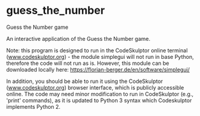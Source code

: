 # guess_the_number
Guess the Number game

An interactive application of the Guess the Number game. 

Note: this program is designed to run in the CodeSkulptor online terminal (www.codeskulptor.org) - the module simplegui will not run in base Python, therefore the code will not run as is. However, this module can be downloaded locally here: https://florian-berger.de/en/software/simplegui/

In addition, you should be able to run it using the CodeSkulptor (www.codeskulptor.org) browser interface, which is publicly accessible online. The code may need minor modification to run in CodeSkulptor (e.g., 'print' commands), as it is updated to Python 3 syntax which Codeskulptor implements Python 2. 

